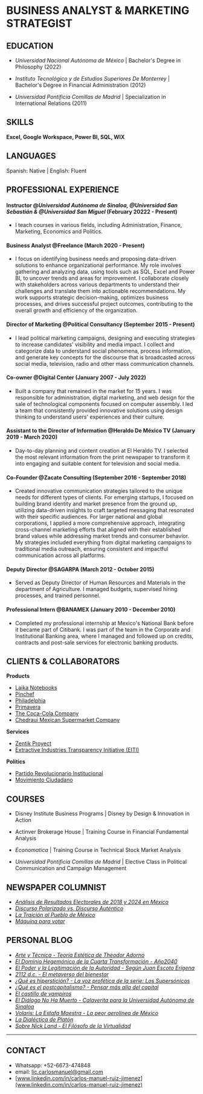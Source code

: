 
# BUSINESS ANALYST & MARKETING STRATEGIST

## EDUCATION

- _Universidad Nacional Autónoma de México_ | Bachelor's Degree in Philosophy (2022)

- _Instituto Tecnológico y de Estudios Superiores De Monterrey_ | Bachelor's Degree in Financial Administration (2012)

- _Universidad Pontificia Comillas de Madrid_ | Specialization in International Relations (2011)


## SKILLS
**Excel, Google Workspace, Power BI, SQL, WIX**

## LANGUAGES
Spanish: Native | English: Fluent


## PROFESSIONAL EXPERIENCE 

#### Instructor @_Universidad Autónoma de Sinaloa, @Universidad San Sebastián & @Universidad San Miguel_ (February 20222 - Present)

- I teach courses in various fields, including Administration, Finance, Marketing, Economics and Politics.


#### Business Analyst @Freelance (March 2020 - Present)

- I focus on identifying business needs and proposing data-driven solutions to enhance organizational performance. My role involves gathering and analyzing data, using tools such as SQL, Excel and Power BI, to uncover trends and areas for improvement. I collaborate closely with stakeholders across various departments to understand their challenges and translate them into actionable recommendations. My work supports strategic decision-making, optimizes business processes, and drives successful project outcomes, contributing to the overall growth and efficiency of the organization.


#### Director of Marketing @Political Consultancy (September 2015 - Present) 

- I lead political marketing campaigns, designing and executing strategies to increase candidates' visibility and media impact. I collect and categorize data to understand social phenomena, process information, and generate key concepts for the discourse that is broadcasted across social media, television, radio and other mass communication channels.

#### Co-owner @Digital Center (January 2007 - July 2022)

- Built a company that remained in the market for 15 years. I was responsible for administration, digital marketing, and web design for the sale of technological components focused on computer assembly. I led a team that consistently provided innovative solutions using design thinking to understand users' experiences and their culture.


#### Assistant to the Director of Information @Heraldo De México TV (January 2019 - March 2020)

- Day-to-day planning and content creation at El Heraldo TV. I selected the most relevant information from the print newspaper to transform it into engaging and suitable content for television and social media.


#### Co-Founder @Zacate Consulting (September 2016 - September 2018)

- Created innovative communication strategies tailored to the unique needs for different types of clients. For emerging startups, I focused on building brand identity and market presence from the ground up, utilizing data-driven insights to craft targeted messaging that resonated with their specific audiences. For larger national and global corporations, I applied a more comprehensive approach, integrating cross-channel marketing efforts that aligned with their established brand values while addressing market trends and consumer behavior. My strategies included everything from digital marketing campaigns to traditional media outreach, ensuring consistent and impactful communication across all platforms.


#### Deputy Director @SAGARPA (March 2012 - October 2015)

- Served as Deputy Director of Human Resources and Materials in the department of Agriculture. I managed budgets, supervised hiring processes, and trained personnel.


#### Professional Intern @BANAMEX (January 2010 - December 2010)
- Completed my professional internship at Mexico's National Bank before it became part of Citibank. I was part of the team in the Corporate and Institutional Banking area, where I managed and followed up on credits, contracts and post-sale services for electronic banking products.


## CLIENTS & COLLABORATORS

**Products**
-  [Laika Notebooks](https://www.instagram.com/laikanotebooks/)
-  [Pinchef](https://www.instagram.com/pinchefmx/)
-  [Philadelphia](https://www.instagram.com/philadelphiamx/?hl=en)
-  [Primavera](https://www.instagram.com/primavera.mx/)
-  [The Coca-Cola Company](https://www.coca-cola.com/mx/es)
-  [Chedraui Mexican Supermarket Company](https://www.chedraui.com.mx/)

**Services**
-  [Zentik Proyect](https://www.instagram.com/zentikproject/)
-  [Extractive Industries Transparency Initiative (EITI)](https://eiti.org/)

**Politics**
-  [Partido Revolucionario Institucional](https://pri.org.mx/ElPartidoDeMexico/)
-  [Movimiento Ciudadano](https://movimientociudadano.mx/)


## COURSES

- Disney Institute Business Programs | Disney by Design & Innovation in Action

- Actinver Brokerage House | Training Course in Financial Fundamental Analysis

- _Economatica_ | Training Course in Technical Stock Market Analysis
  
- _Universidad Pontificia Comillas de Madrid_ | Elective Class in Political Communication and Campaign Management


## NEWSPAPER COLUMNIST 
- [_Análisis de Resultados Electorales de 2018 y 2024 en México_](https://politikmnte.com/2024/06/analisis-de-resultados-electorales-de-2018-y-2024-en-mexico/)
- [_Discurso Polarizado vs. Discurso Auténtico_](https://politikmnte.com/2024/04/discurso-polarizado-vs-discurso-autentico/)
- [_La Traición al Pueblo de México_](https://politikmnte.com/2024/04/la-traicion-al-pueblo-de-mexico/) 
- [_Máquina para votar_](https://politikmnte.com/2024/03/maquina-para-votar/) 

## PERSONAL BLOG

- [_Arte y Técnica - Teoría Estética de Theodor Adorno_](https://hipersticion.substack.com/p/arte-y-tecnica-adorno)
- [_El Dominio Hegemónico de la Cuarta Transformación - Año2040_](https://hipersticion.substack.com/p/el-dominio-hegemonico-de-la-cuarta)
- [_El Poder y la Legitimación de la Autoridad - Según Juan Escoto Erígena_](https://hipersticion.substack.com/p/el-poder-y-la-legitimacion-de-la)
- [_2112 d.c. - El metaverso del bienestar_](https://hipersticion.substack.com/p/2112-dc)
- [_¿Qué es hiperstición? - La voz profética de la serie: Los Supersónicos_](https://hipersticion.substack.com/p/que-es-hipersticion)
- [_¿Qué es el postcapitalismo? - Pensar más alla del capital_](https://hipersticion.substack.com/p/que-es-el-postcapitalismo)
- [_El castillo de vampiros_](https://hipersticion.substack.com/p/el-castillo-de-vampiros)
- [_El Diálogo No Ha Muerto - Calaverita para la Universidad Autónoma de Sinaloa_](https://hipersticion.substack.com/p/el-dialogo-no-ha-muerto)
- [_Volaris: La Estafa Maestra - La peor aerolínea de México_](https://hipersticion.substack.com/p/volaris-la-estafa-maestra)
- [_La Dialéctica de Platón_](https://hipersticion.substack.com/p/la-dialectica-de-platon)
- [_Sobre Nick Land - El Filósofo de la Virtualidad_](https://hipersticion.substack.com/p/sobrenickland)

***


## CONTACT

- Whatsapp: +52-6673-474848
- email: lic.carlosmanuel@gmail.com
- [www.linkedin.com/in/carlos-manuel-ruiz-jimenez](www.linkedin.com/in/carlos-manuel-ruiz-jimenez)


